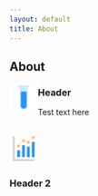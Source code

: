 ```yaml
---
layout: default
title: About
---
```


## About

<img align="left" src="images/test-tube.png" width="50"> 

### Header

Test text here

<br/>
<img src="images/statistics-graph.png" width="50">

### Header 2

